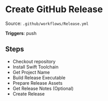 # Create GitHub Release

Source: `.github/workflows/Release.yml`

**Triggers**: push

## Steps
- Checkout repository
- Install Swift Toolchain
- Get Project Name
- Build Release Executable
- Prepare Release Assets
- Get Release Notes (Optional)
- Create Release
